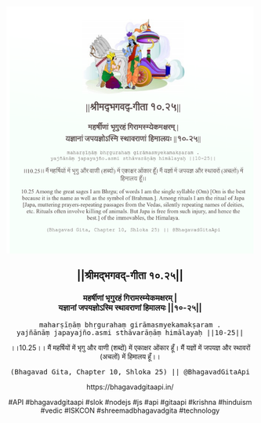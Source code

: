<img src="../../asset/BG_10_25.png"/>
<center><h2>||श्रीमद्‍भगवद्‍-गीता १०.२५||</h2>
<h3>महर्षीणां भृगुरहं गिरामस्म्येकमक्षरम् |<br/>यज्ञानां जपयज्ञोऽस्मि स्थावराणां हिमालयः ||१०-२५||</h3>
<pre>maharṣīṇāṃ bhṛgurahaṃ girāmasmyekamakṣaram .<br/>yajñānāṃ japayajño.asmi sthāvarāṇāṃ himālayaḥ ||10-25||</pre>
<p>।।10.25।। मैं महर्षियों में भृगु और वाणी (शब्दों) में एकाक्षर ओंकार हूँ। मैं यज्ञों में जपयज्ञ और स्थावरों (अचलों) में हिमालय हूँ।।</p>
<pre>(Bhagavad Gita, Chapter 10, Shloka 25) || @BhagavadGitaApi</pre><p>https://bhagavadgitaapi.in/</p><p>#API #bhagavadgitaapi #slok #nodejs #js #api #gitaapi #krishna #hinduism #vedic #ISKCON #shreemadbhagavadgita #technology</p></center>